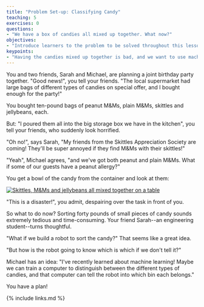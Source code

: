 ```yaml
---
title: "Problem Set-up: Classifying Candy"
teaching: 5
exercises: 0
questions:
- "We have a box of candies all mixed up together. What now?"
objectives:
- "Introduce learners to the problem to be solved throughout this lesson."
keypoints:
- "Having the candies mixed up together is bad, and we want to use machine learning to fix it."
---
```


You and two friends, Sarah and Michael, are planning a joint birthday party together.
"Good news!", you tell your friends. "The local supermarket had large bags of different types of candies
on special offer, and I bought enough for the party!"

You bought ten-pound bags of peanut M&Ms, plain M&Ms, skittles and jellybeans, each.

But: "I poured them all into the big storage box we have in the kitchen", you tell your friends, who
suddenly look horrified.

"Oh no!", says Sarah, "My friends from the Skittles Appreciation Society are coming! They'll be super annoyed if they find
M&Ms with their skittles!"

"Yeah", Michael agrees, "and we've got both peanut and plain M&Ms. What if some of our guests have a peanut
allergy?"

You get a bowl of the candy from the container and look at them:

<a href="{{ page.root }}/fig/mixedsweets.jpg">
  <img src="{{ page.root }}/fig/mixedsweets.jpg" alt="Skittles, M&Ms and jellybeans all mixed together on a table" />
</a>

"This is a disaster!", you admit, despairing over the task in front of you.

So what to do now? Sorting forty pounds of small pieces of candy sounds extremely tedious and time-consuming.
Your friend Sarah--an engineering student--turns thoughtful.

"What if we build a robot to sort the candy?"
That seems like a great idea.

"But how is the robot going to know which is which if we don't tell it?"

Michael has an idea: "I've recently learned about machine learning! Maybe we can train a computer to distinguish between
the different types of candies, and that computer can tell the robot into which bin each belongs."

You have a plan!


{% include links.md %}
